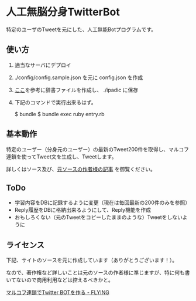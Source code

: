 # 人工無脳分身TwitterBot

特定のユーザのTweetを元にした、人工無能Botプログラムです。

使い方
-------

1. 適当なサーバにデプロイ
2. ./config/config.sample.json を元に config.json を作成
3. [ここ][Igo]を参考に辞書ファイルを作成し、 ./ipadic に保存
4. 下記のコマンドで実行出来るはず。

	$ bundle
	$ bundle exec ruby entry.rb

[Igo]: http://igo.sourceforge.jp/ "Igo - Java形態素解析器"

基本動作
--------

特定のユーザー（分身元のユーザー）の最新のTweet200件を取得し、マルコフ連鎖を使ってTweet文を生成し、Tweetします。

詳しくはソース及び、[元ソースの作者様の記事][FLYING] を御覧ください。

ToDo
----

- 学習内容をDBに記録するように変更（現在は毎回最新の200件のみを参照）
- Reply履歴をDBに格納出来るようにして、Reply機能を作成
- おもしろくない（元のTweetをコピーしたままのような）Tweetをしないように

ライセンス
----------

下記、サイトのソースを元に作成しています（ありがとうございます！）。

なので、著作権など詳しいことは元のソースの作者様に準じますが、特に何も書いてないので商用利用などは控えるべきかと。

[マルコフ連鎖でTwitter BOTを作る - FLYING][FLYING]

[FLYING]: http://d.hatena.ne.jp/tondol/20120311/1331470586 "マルコフ連鎖でTwitter BOTを作る - FLYING"